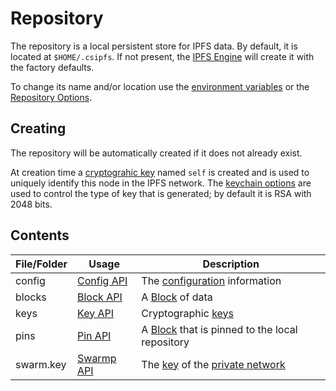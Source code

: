 ﻿# Repository

The repository is a local persistent store for IPFS data. By default, it is located 
at `$HOME/.csipfs`.  If not present, the [IPFS Engine](xref:Ipfs.Engine.IpfsEngine) 
will create it with the factory defaults.

To change its name and/or location use the [environment variables](envvars.md) 
or the [Repository Options](xref:Ipfs.Engine.RepositoryOptions).

## Creating

The repository will be automatically created if it does not already exist.  

At creation time 
a [cryptograhic key](key.md) named `self` is created and is used to uniquely identify this node 
in the IPFS network.  The [keychain options](xref:Ipfs.Engine.Cryptography.KeyChainOptions) are used to control the type of key that 
is generated; by default it is RSA with 2048 bits.

## Contents

| File/Folder | Usage | Description |
| ----------- | ----- | ----------- |
| config      | [Config API](xref:Ipfs.Engine.IpfsEngine.Config)| The [configuration](repo/config.md) information |
| blocks      | [Block API](xref:Ipfs.Engine.IpfsEngine.Block) | A [Block](repo/block.md) of data |
| keys        | [Key API](xref:Ipfs.Engine.IpfsEngine.Key) | Cryptographic [keys](repo/key.md) |
| pins        | [Pin API](xref:Ipfs.Engine.IpfsEngine.Pin) | A [Block](repo/block.md) that is pinned to the local repository |
| swarm.key   | [Swarmp API](xref:Ipfs.Engine.IpfsEngine.Swarm) | The [key](xref:PeerTalk.Cryptography.PreSharedKey) of the [private network](pnet.md) |

